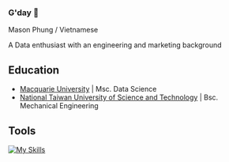 ### G'day 👋
Mason Phung / Vietnamese   


A Data enthusiast with an engineering and marketing background

## Education
- <a href="https://www.mq.edu.au" target="_blank">Macquarie University</a> | Msc. Data Science   
- <a href="https://www.ntust.edu.tw" target="_blank">National Taiwan University of Science and Technology</a> | Bsc. Mechanical Engineering

## Tools
[![My Skills](https://skillicons.dev/icons?i=python,sklearn,r,mysql,vscode,github)](https://skillicons.dev)
